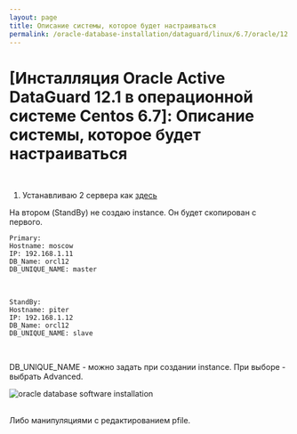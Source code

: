 ```yaml
---
layout: page
title: Описание системы, которое будет настраиваться
permalink: /oracle-database-installation/dataguard/linux/6.7/oracle/12.1/info-about-env/
---
```


# [Инсталляция Oracle Active DataGuard 12.1 в операционной системе Centos 6.7]: Описание системы, которое будет настраиваться



<br/>


1) Устанавливаю 2 сервера как <a href="/oracle-database-installation/single/asm/linux/6.7/oracle/12.1/">здесь</a>


На втором (StandBy) не создаю instance. Он будет скопирован с первого.


    Primary:  
    Hostname: moscow
    IP: 192.168.1.11  
    DB_Name: orcl12
    DB_UNIQUE_NAME: master


<br/>

    StandBy:  
    Hostname: piter  
    IP: 192.168.1.12  
    DB_Name: orcl12
    DB_UNIQUE_NAME: slave


<br/>

DB_UNIQUE_NAME - можно задать при создании instance. При выборе - выбрать Advanced. 

<img src="http://img.oradba.net/oracle-database-installation/distributed/dataguard/linux/6.7/oracle/12.1/db-unique-name.png" border="0" alt="oracle database software installation"><br/><br/>


Либо манипуляциями с редактированием pfile.
